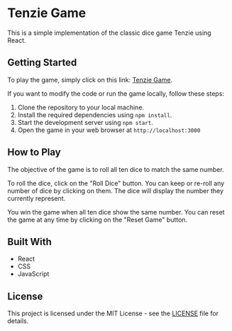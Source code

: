 # Tenzie Game

This is a simple implementation of the classic dice game Tenzie using React.

## Getting Started

To play the game, simply click on this link: [Tenzie Game](https://sh1baruuu.github.io/tenzie-game).

If you want to modify the code or run the game locally, follow these steps:

1. Clone the repository to your local machine.
2. Install the required dependencies using `npm install`.
3. Start the development server using `npm start`.
4. Open the game in your web browser at `http://localhost:3000`

## How to Play

The objective of the game is to roll all ten dice to match the same number.

To roll the dice, click on the "Roll Dice" button. You can keep or re-roll any number of dice by clicking on them. The dice will display the number they currently represent.

You win the game when all ten dice show the same number. You can reset the game at any time by clicking on the "Reset Game" button.

## Built With

- React
- CSS
- JavaScript

## License

This project is licensed under the MIT License - see the [LICENSE](LICENSE) file for details.
